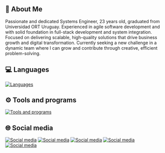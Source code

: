## 🚀 About Me
Passionate and dedicated Systems Engineer, 23 years old, graduated from Universidad ORT Uruguay. Experienced in agile software development and with solid foundation in full-stack development and system integration. Focused on delivering scalable, high-quality solutions that drive business growth and digital transformation. Currently seeking a new challenge in a dynamic team where I can grow and contribute through creative, efficient problem-solving.

## 💻 Languages

[![Languages](https://skillicons.dev/icons?i=dotnet,angular,c,cs,cpp,css,html,java,js,jest,nodejs,py,react,ts)](https://skillicons.dev)

## ⚙ Tools and programs

[![Tools and programs](https://skillicons.dev/icons?i=arduino,aws,azure,docker,figma,notion,ps,postgres,postman,selenium,visualstudio,vscode)](https://skillicons.dev)

## 🌐 Social media

[![Social media](https://skillicons.dev/icons?i=discord)](https://skillicons.dev)
[![Social media](https://skillicons.dev/icons?i=gmail)](https://skillicons.dev)
[![Social media](https://skillicons.dev/icons?i=instagram)](https://skillicons.dev)
[![Social media](https://skillicons.dev/icons?i=linkedin)](https://skillicons.dev)
[![Social media](https://skillicons.dev/icons?i=twitter)](https://skillicons.dev)

<!--
https://github.com/tandpfun/skill-icons?tab=readme-ov-file#icons-list
-->

